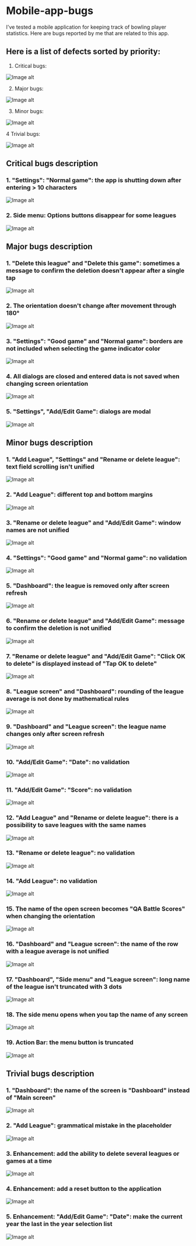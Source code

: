 # Mobile-app-bugs

I've tested a mobile application for keeping track of bowling player statistics. Here are bugs reported by me that are related to this app.

## Here is a list of defects sorted by priority:

   1. Critical bugs:
   
![Image alt](https://github.com/anna1799/Mobile-app-screenshots/raw/master/critical.jpg)

   2. Major bugs:
   
![Image alt](https://github.com/anna1799/Mobile-app-screenshots/raw/master/major.jpg)

   3. Minor bugs:
   
![Image alt](https://github.com/anna1799/Mobile-app-screenshots/raw/master/minor.jpg)

   4 Trivial bugs:
   
![Image alt](https://github.com/anna1799/Mobile-app-screenshots/raw/master/trivial.jpg)

## Critical bugs description

  ### 1. "Settings": "Normal game": the app is shutting down after entering > 10 characters
  
  ![Image alt](https://github.com/anna1799/Mobile-app-screenshots/raw/master/shutting_down_10_characters.jpg)
  
  ### 2. Side menu: Options buttons disappear for some leagues
  
  ![Image alt](https://github.com/anna1799/Mobile-app-screenshots/raw/master/option_buttons_disappear.jpg)
  
## Major bugs description

 ### 1. "Delete this league" and "Delete this game": sometimes a message to confirm the deletion doesn't appear after a single tap
  
  ![Image alt](https://github.com/anna1799/Mobile-app-screenshots/raw/master/confirm_deletion_single_tap.jpg)
 
 ### 2. The orientation doesn't change after movement through 180°
  
  ![Image alt](https://github.com/anna1799/Mobile-app-screenshots/raw/master/180.jpg)
  
 ### 3. "Settings": "Good game" and "Normal game": borders are not included when selecting the game indicator color	
  
  ![Image alt](https://github.com/anna1799/Mobile-app-screenshots/raw/master/borders.jpg)
  
 ### 4. All dialogs are closed and entered data is not saved when changing screen orientation		
  
  ![Image alt](https://github.com/anna1799/Mobile-app-screenshots/raw/master/dialogs_closed_screen_orientation.jpg)
  
 ### 5. "Settings", "Add/Edit Game": dialogs are modal		
  
  ![Image alt](https://github.com/anna1799/Mobile-app-screenshots/raw/master/dialogs_modal.jpg)

## Minor bugs description

 ### 1. "Add League", "Settings" and "Rename or delete league": text field scrolling isn't unified	
  
  ![Image alt](https://github.com/anna1799/Mobile-app-screenshots/raw/master/scrolling_unified.jpg)
 
 ### 2. "Add League": different top and bottom margins
  
  ![Image alt](https://github.com/anna1799/Mobile-app-screenshots/raw/master/different_margins.jpg)
  
 ### 3. 	"Rename or delete league" and "Add/Edit Game": window names are not unified
  
  ![Image alt](https://github.com/anna1799/Mobile-app-screenshots/raw/master/window_names_not_unified.jpg)
  
 ### 4. 	"Settings": "Good game" and "Normal game": no validation	
  
  ![Image alt](https://github.com/anna1799/Mobile-app-screenshots/raw/master/game_no_validation.jpg)
  
 ### 5. 	"Dashboard": the league is removed only after screen refresh
  
  ![Image alt](https://github.com/anna1799/Mobile-app-screenshots/raw/master/dashboard_refresh.jpg)
 
 ### 6. "Rename or delete league" and "Add/Edit Game": message to confirm the deletion is not unified	
  
  ![Image alt](https://github.com/anna1799/Mobile-app-screenshots/raw/master/confirm_deletion_not_unified.jpg)
 
 ### 7. "Rename or delete league" and "Add/Edit Game": "Click OK to delete" is displayed instead of "Tap OK to delete"
  
  ![Image alt](https://github.com/anna1799/Mobile-app-screenshots/raw/master/click_instead_tap.jpg)
  
 ### 8. 	"League screen" and "Dashboard": rounding of the league average is not done by mathematical rules	
  
  ![Image alt](https://github.com/anna1799/Mobile-app-screenshots/raw/master/rounding.jpg)
  
 ### 9. 	"Dashboard" and "League screen": the league name changes only after screen refresh
  
  ![Image alt](https://github.com/anna1799/Mobile-app-screenshots/raw/master/refresh.jpg)
  
 ### 10.  "Add/Edit Game": "Date": no validation		
  
  ![Image alt](https://github.com/anna1799/Mobile-app-screenshots/raw/master/date_no_validation.jpg)
  
 ### 11.  "Add/Edit Game": "Score": no validation
  
  ![Image alt](https://github.com/anna1799/Mobile-app-screenshots/raw/master/score_no_validation.jpg)
 
 ### 12.  "Add League" and "Rename or delete league": there is a possibility to save leagues with the same names	
  
  ![Image alt](https://github.com/anna1799/Mobile-app-screenshots/raw/master/same_names.jpg)
  
 ### 13.	 "Rename or delete league": no validation
  
  ![Image alt](https://github.com/anna1799/Mobile-app-screenshots/raw/master/rename_no_validation.jpg)
  
 ### 14.  "Add League": no validation	
  
  ![Image alt](https://github.com/anna1799/Mobile-app-screenshots/raw/master/add_league_no_validation.jpg)
  
 ### 15.  The name of the open screen becomes "QA Battle Scores" when changing the orientation		
  
  ![Image alt](https://github.com/anna1799/Mobile-app-screenshots/raw/master/the_name_of_the_open_screen.jpg)

### 16. "Dashboard" and "League screen": the name of the row with a league average is not unified
  
  ![Image alt](https://github.com/anna1799/Mobile-app-screenshots/raw/master/average_not_unified.jpg)
 
 ### 17. "Dashboard", "Side menu" and "League screen": long name of the league isn't truncated with 3 dots
  
  ![Image alt](https://github.com/anna1799/Mobile-app-screenshots/raw/master/3_dots.jpg)
  
 ### 18.  The side menu opens when you tap the name of any screen
  
  ![Image alt](https://github.com/anna1799/Mobile-app-screenshots/raw/master/side-Menu_name_screen.jpg)
  
 ### 19.  Action Bar: the menu button is truncated			
  
  ![Image alt](https://github.com/anna1799/Mobile-app-screenshots/raw/master/menu_button.jpg)
  
## Trivial bugs description

 ### 1. "Dashboard": the name of the screen is "Dashboard" instead of "Main screen"	
  
  ![Image alt](https://github.com/anna1799/Mobile-app-screenshots/raw/master/main_screen.jpg)
 
 ### 2. "Add League": grammatical mistake in the placeholder
  
  ![Image alt](https://github.com/anna1799/Mobile-app-screenshots/raw/master/grammatical.jpg)
  
 ### 3. 	Enhancement: add the ability to delete several leagues or games at a time
  
  ![Image alt](https://github.com/anna1799/Mobile-app-screenshots/raw/master/delete_many_games.jpg)
  
 ### 4. 	Enhancement: add a reset button to the application
 
  ![Image alt](https://github.com/anna1799/Mobile-app-screenshots/raw/master/reset.jpg)
 
 ### 5. 	Enhancement: "Add/Edit Game": "Date": make the current year the last in the year selection list	
  
  ![Image alt](https://github.com/anna1799/Mobile-app-screenshots/raw/master/current_year.jpg)
  
 
